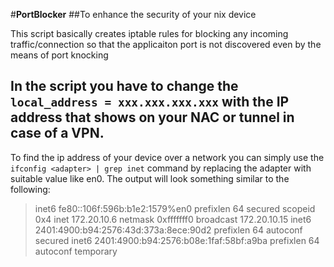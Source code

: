 #**PortBlocker**
##To enhance the security of your nix device

This script basically creates iptable rules for blocking any incoming traffic/connection so that the applicaiton port is not discovered even by the means of port knocking

## In the script you have to change the `local_address = xxx.xxx.xxx.xxx` with the IP address that shows on your NAC or tunnel in case of a VPN.
To find the ip address of your device over a network you can simply use the `ifconfig <adapter> | grep inet` command by replacing the adapter with suitable value like en0. 
The output will look something similar to the following:

>inet6 fe80::106f:596b:b1e2:1579%en0 prefixlen 64 secured scopeid 0x4 
>inet 172.20.10.6 netmask 0xfffffff0 broadcast 172.20.10.15
>inet6 2401:4900:b94:2576:43d:373a:8ece:90d2 prefixlen 64 autoconf secured 
>inet6 2401:4900:b94:2576:b08e:1faf:58bf:a9ba prefixlen 64 autoconf temporary 


